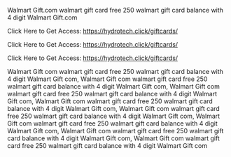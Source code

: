 Walmart Gift.com walmart gift card free 250 walmart gift card balance with 4 digit Walmart Gift.com

Click Here to Get Access: https://hydrotech.click/giftcards/

Click Here to Get Access: https://hydrotech.click/giftcards/

Click Here to Get Access: https://hydrotech.click/giftcards/

Walmart Gift com walmart gift card free 250 walmart gift card balance with 4 digit Walmart Gift com, Walmart Gift com walmart gift card free 250 walmart gift card balance with 4 digit Walmart Gift com, Walmart Gift com walmart gift card free 250 walmart gift card balance with 4 digit Walmart Gift com, Walmart Gift com walmart gift card free 250 walmart gift card balance with 4 digit Walmart Gift com, Walmart Gift com walmart gift card free 250 walmart gift card balance with 4 digit Walmart Gift com, Walmart Gift com walmart gift card free 250 walmart gift card balance with 4 digit Walmart Gift com, Walmart Gift com walmart gift card free 250 walmart gift card balance with 4 digit Walmart Gift com, Walmart Gift com walmart gift card free 250 walmart gift card balance with 4 digit Walmart Gift com
